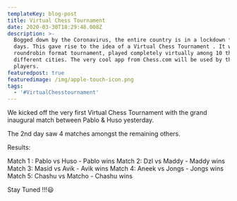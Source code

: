 ```yaml
---
templateKey: blog-post
title: Virtual Chess Tournament
date: 2020-03-30T18:29:48.008Z
description: >-
  Bogged down by the Coronavirus, the entire country is in a lockdown for 21
  days. This gave rise to the idea of a Virtual Chess Tournament . It will be a
  roundrobin format tournament, played completely virtually among 10 thugs from
  different cities. The very cool app from Chess.com will be used by the
  players.
featuredpost: true
featuredimage: /img/apple-touch-icon.png
tags:
  - '#VirtualChesstournament'
---
```

We kicked off the very first Virtual Chess Tournament with the grand inaugural match between Pablo & Huso yesterday. 

The 2nd day saw 4 matches amongst the remaining others. 

Results: 

Match 1 : Pablo vs Huso - Pablo wins
Match 2: Dzl vs Maddy -  Maddy wins
Match 3: Masid vs Avik - Avik wins
Match 4: Aneek vs Jongs  -  Jongs wins
Match 5: Chashu vs Matcho - Chashu wins


﻿Stay Tuned !!!😃